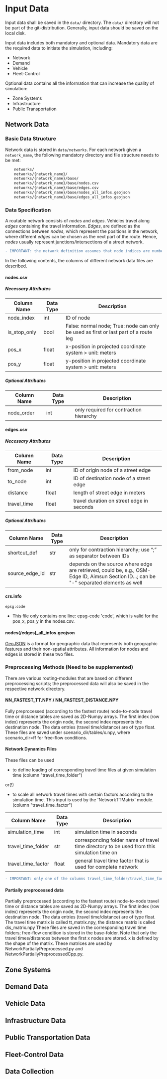 # Input Data

Input data shall be saved in the `data/` directory. The `data/` directory will not be part of the git-distribution. Generally, input data should be saved on the local disk.

Input data includes both mandatory and optional data. Mandatory data are the required data to initiate the simulation, including:

- Network
- Demand
- Vehicle
- Fleet-Control

Optional data contains all the information that can increase the quality of simulation:

- Zone Systems
- Infrastructure
- Public Transportation

## Network Data

### Basic Data Structure

Network data is stored in `data/networks`. For each network given a `network_name`, the following mandatory directory and file structure needs to be met:

```diff
    networks/  
    networks/{network_name}/  
    networks/{network_name}/base/  
    networks/{network_name}/base/nodes.csv  
    networks/{network_name}/base/edges.csv  
    networks/{network_name}/base/nodes_all_infos.geojson  
    networks/{network_name}/base/edges_all_infos.geojson
```

<!-- Yunfei: should we specify the data format here? -->
### Data Specification

A routable network consists of *nodes* and *edges*. Vehicles travel along *edges* containing the travel information. *Edges*, are defined as the connections between *nodes*, which represent the positions in the network, where different *edges* can be chosen as the next part of the route. Hence, *nodes* usually represent junctions/intersections of a street network.

```diff
- IMPORTANT: the network definition assumes that node indices are numbered from 0..|N-1|!
```

In the following contents, the columns of different network data files are described.

#### nodes.csv

##### Necessary Attributes

Column Name | Data Type | Description
-- | -- | --
node_index | int | ID of node
is_stop_only | bool | False: normal node; True: node can only be used as first or last part of a route leg
pos_x | float | x-position in projected coordinate system > unit: meters
pos_y | float | y-position in projected coordinate system > unit: meters

##### Optional Attributes

Column Name | Data Type | Description
-- | -- | --
node_order | int | only required for contraction hierarchy

#### edges.csv

##### Necessary Attributes

Column Name | Data Type | Description
-- | -- | --
from_node | int | ID of origin node of a street edge
to_node | int | ID of destination node of a street edge
distance | float | length of street edge in meters
travel_time | float | travel duration on street edge in seconds

##### Optional Attributes

Column Name | Data Type | Description
-- | -- | --
shortcut_def | str | only for contraction hierarchy; use “;” as separator between IDs
source_edge_id | str | depends on the source where edge are retrieved, could be, e.g., OSM-Edge ID, Aimsun Section ID...; can be "-" separated elements as well

<!-- Yunfei: do we need to cite the reference (osm, aimsun) here? -->

#### crs.info

`epsg:code`

- This file only contains one line: epsg-code 'code', which is valid for the pos_x, pos_y in the nodes.csv.

#### nodes(/edges)_all_infos.geojson

[GeoJSON](https://geojson.org/) is a format for geographic data that represents both geographic features and their non-spatial attributes. All information for nodes and edges is stored in these two files.

### Preprocessing Methods (Need to be supplemented)

There are various routing-modules that are based on different preprocessing scripts; the preprocessed data will also be saved in the respective network directory.

#### NN_FASTEST_TT.NPY / NN_FASTEST_DISTANCE.NPY

Fully preprocessed (according to the fastest route) node-to-node travel time or distance tables are saved as 2D-Numpy arrays.
The first index (row index) represents the origin node, the second index represents the destination node.
The data entries (travel time/distance) are of type float.
These files are saved under scenario_dir/tables/x.npy, where scenario_dir=ff for free-flow conditions.

#### Network Dynamics Files

These files can be used

* to define loading of corresponding travel time files at given simulation time (column "travel_time_folder")

or(!)

* to scale all network travel times with certain factors according to the simulation time. This input is used by the 'NetworkTTMatrix' module. (column "travel_time_factor")

Column Name | Data Type | Description
-- | -- | --
simulation_time | int | simulation time in seconds
travel_time_folder | str | corresponding folder name of travel time directory to be used from this simulation time on
travel_time_factor | float | general travel time factor that is used for complete network

```diff
- IMPORTANT: only one of the columns travel_time_folder/travel_time_factor is allowed to be given!
```

#### Partially preprocessed data

Partially preprocessed (according to the fastest route) node-to-node travel time or distance tables are saved as 2D-Numpy arrays.
The first index (row index) represents the origin node, the second index represents the destination node.
The data entries (travel time/distance) are of type float.
The travel time matrix is called tt_matrix.npy, the distance matrix is called dis_matrix.npy
These files are saved in the corresponding travel time folders; free-flow condition is stored in the base-folder.
Note that only the travel times/distances between the first x nodes are stored. x is defined by the shape of the matrix.
These matrices are used by NetworkPartiallyPreprocessed.py and NetworkPartiallyPreprocessedCpp.py.

<!-- (Yunfei): base directory 

(Roman): preprocessing methods  -->

## Zone Systems

<!-- (Yunfei) [optional input data]  -->

## Demand Data

<!-- (Yunfei) 

(disaggregated) trip data 

aggregated forecast data [optional]  -->

## Vehicle Data

<!-- (Yunfei)  -->

## Infrastructure Data

<!-- (Yunfei) [optional input data] 

* boarding points 

* depots 

* public charging infrastructure  -->

## Public Transportation Data

<!-- (Yunfei) [optional input data]  -->

## Fleet-Control Data

<!-- (Yunfei) [optional input data]  -->

## Data Collection

<!-- (Roman & Flo): access to prepared data sets  -->
